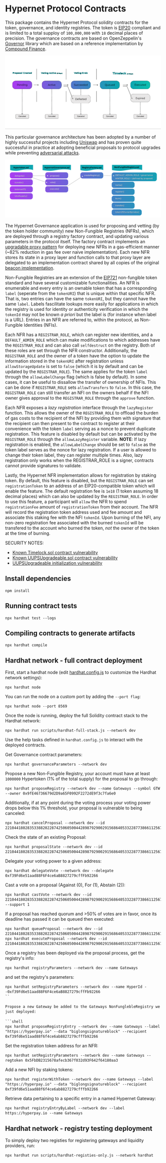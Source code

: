 # Hypernet Protocol Contracts

This package contains the Hypernet Protocol solidity contracts for the token, governance, and identity registries. 
The token is [EIP20](https://eips.ethereum.org/EIPS/eip-20) compliant and is limited to a total supploy of `100,000,000` 
with `18` decimal places of precision. The governance contracts are based on OpenZeppelin's 
[Governor](https://docs.openzeppelin.com/contracts/4.x/governance) library which are based on a reference 
implementation by [Compound Finance](https://compound.finance/docs/governance).

![alt text](/documentation/images/Governance-sequence-diagram.png)

This particular governance architecture has been adopted by a number of highly successful projects including
[Uniswap](https://docs.uniswap.org/protocol/V2/concepts/governance/governance-reference) and has proven quite
successful in practice at adopting beneficial proposals to protocol upgrades while preventing 
[adversarial attacks](https://docs.uniswap.org/protocol/V2/concepts/governance/adversarial-circumstances). 

![alt text](/documentation/images/Hypernet-Contract-Flow.png)

The Hypernet Governance application is used for proposing and vetting (by the token holder community) new Non-Fungible Registries (NFRs), 
which are deployed through a registry factory contract, and updating various parameters in the protocol itself. The factory contract 
implements an [upgradable proxy pattern](https://docs.openzeppelin.com/upgrades-plugins/1.x/proxies#upgrading-via-the-proxy-pattern) 
for deploying new NFRs in a gas-efficient manner (~82% reduction in gas fee over naive implementation). Each new NFR stores its state 
in a proxy layer and function calls to that proxy layer are delegated to an implementation contract shared by all copies of the original 
[beacon implementation](https://docs.openzeppelin.com/contracts/4.x/api/proxy#UpgradeableBeacon).

Non-Fungible Registries are an extension of the [EIP721](https://eips.ethereum.org/EIPS/eip-721) non-fungible token standard and have 
several customizable functionalities. An NFR is enumerable and every entry is an ownable token that has a corresponding `label` 
(seperate from the `tokenURI`) that is unique within that specific NFR. That is, two entries can have the same `tokenURI`, but 
they cannot have the same `label`. Labels fascilitate lookups more easily for applications in which the registry is used for identity 
or authenticity verification in which the `tokenId` may not be known *a priori* but the label is (for instance when label is a URL). 
Entries in an NFR are referred to, within the protocol, as Non-Fungible Identities (NFIs). 

Each NFR has a `REGISTRAR_ROLE`, which can register new identities, and a `DEFAULT_ADMIN_ROLE` which can make modifications 
to which addresses have the `REGISTRAR_ROLE` and can also call `selfdestruct` on the registry. Both of these roles are set through 
the NFR constructor. Additionally, the `REGISTRAR_ROLE` and the owner of a token have the option to update the information stored 
in the `tokenURI` after registration unless `allowStorageUpdate` is set to `false` (which it is by default and can be updated by 
the `REGISTRAR_ROLE`). The same applies for the token `label` through the `allowLabelChange` flag (which is false by default). 
In some cases, it can be useful to dissallow the transfer of ownership of NFIs. This can be done if `REGISTRAR_ROLE` sets 
`allowTransfers` to `false`. In this case, the `REGISTRAR_ROLE` can still transfer an NFI on the owners behalf if the NFI owner 
gives approval to the `REGISTRAR_ROLE` through the `approve` function.

Each NFR exposes a *lazy registration* interface through the `lazyRegister` function. This allows the owner of the `REGISTRAR_ROLE` 
to offload the burden of gas costs to the recipient of the NFI by providing them with signature that the recipient can then present to 
the contract to register at their convenience with the token `label` serving as a nonce to prevent duplicate registration. This feature 
is disabled by default but can be activated by the `REGISTRAR_ROLE` through the `allowLazyRegister` variable. **NOTE**: If lazy registration
is enabled, the `allowLabelChange` should be set to `false` as the token label serves as the nonce for lazy registration. If a user is allowed 
to change their token label, they can register multiple times. Also, lazy registration only works when the REGISTRAR_ROLE is a signer, 
contracts cannot provide signatures to validate. 

Lastly, the Hypernet NFR implementation allows for registration by staking token. By default, this feature is disabled, but the 
`REGISTRAR_ROLE` can set `registrationToken` to an address of an EIP20-compatible token which will enable the feature. The default 
registration fee is `1e18` (1 token assuming 18 decimal places) which can also be updated by the `REGISTRAR_ROLE`. In order to use this 
feature, a participant will `allow` the NFR to spend `registrationFee` amount of `registrationToken` from their account. The NFR will 
record the registration token address used and fee amount and associate this staking fee with the NFI `tokenId`. Upon burning of the NFI, 
any non-zero registration fee associated with the burned `tokenId` will be transfered to the account who burned the token, *not* the owner
of the token at the time of burning. 

SECURITY NOTES:

* [Known Timelock.sol contract vulnerability](https://forum.openzeppelin.com/t/timelockcontroller-vulnerability-post-mortem/14958)
* [Known UUPSUpgradeable.sol contract vulnerability](https://forum.openzeppelin.com/t/uupsupgradeable-vulnerability-post-mortem/15680)
* [UUPSUpgradeable initialization vulnerability](https://forum.openzeppelin.com/t/security-advisory-initialize-uups-implementation-contracts/15301)

## Install dependencies

```shell
npm install
```

## Running contract tests

```shell
npx hardhat test --logs
```

## Compiling contracts to generate artifacts

```shell
npx hardhat compile
```

## Hardhat network - full contract deployment

First, start a hardhat node (edit [hardhat.config.js](https://hardhat.org/config/#networks-configuration) 
to customize the Hardhat network settings):

```shell
npx hardhat node
```

You can run the node on a custom port by adding the `--port flag`:

```shell
npx hardhat node --port 8569
```

Once the node is running, deploy the full Solidity contract stack to the Hardhat network:

```shell
npx hardhat run scripts/hardhat-full-stack.js --network dev
```

Use the help tasks defined in `hardhat.config.js` to interact with the deployed contracts.

Get Governance contract parameters:

```shell
npx hardhat governanceParameters --network dev
```

Propose a new Non-Fungible Registry, your account must have at least `1000000` Hypertoken (1% of the total supply) 
for the proposal to go through:

```shell
npx hardhat proposeRegistry --network dev --name Gateways --symbol GTW --owner 0x9fE46736679d2D9a65F0992F2272dE9f3c7fa6e0
```

Additionally, if at any point during the voting process your voting power drops below this 1% threshold, your proposal 
is vulnerable to being canceled:

```shell
npx hardhat cancelProposal --network dev --id 22104418028353388202287425060500442898792900291568640533228773866112567147490
```

Check the state of an existing Proposal:

```shell
npx hardhat proposalState --network dev --id 22104418028353388202287425060500442898792900291568640533228773866112567147490
```

Delegate your voting power to a given address:

```shell
npx hardhat delegateVote --network dev --delegate 0xf39Fd6e51aad88F6F4ce6aB8827279cffFb92266
```

Cast a vote on a proposal (Against (0), For (1), Abstain (2)):

```shell
npx hardhat castVote --network dev --id 22104418028353388202287425060500442898792900291568640533228773866112567147490 --support 1
```

If a proposal has reached quorum and >50% of votes are in favor, once its deadline has passed it can be queued then executed:

```shell
npx hardhat queueProposal --network dev --id 22104418028353388202287425060500442898792900291568640533228773866112567147490
npx hardhat executeProposal --network dev --id 22104418028353388202287425060500442898792900291568640533228773866112567147490
```

Once a registry has been deployed via the proposal process, get the registry's info:

```shell
npx hardhat registryParameters --network dev --name Gateways
```

and set the registry's parameters:

```shell
npx hardhat setRegistryParameters --network dev --name HyperId --0xf39Fd6e51aad88F6F4ce6aB8827279cffFb92266
``

Propose a new Gateway be added to the Gateways NonFunglebleRegistry we just deployed:

```shell
npx hardhat proposeRegistryEntry --network dev --name Gateways --label "https://hyperpay.io" --data "biglongsignatureblock" --recipient 0xf39fd6e51aad88f6f4ce6ab8827279cfffb92266
```

Set the registration token address for an NFR:

```shell
npx hardhat setRegistryParameters --network dev --name Gateways --regtoken 0x5FbDB2315678afecb367f032d93F642f64180aa3
```

Add a new NFI by staking tokens:

```shell
npx hardhat registerWithToken --network dev --name Gateways --label "https://hyperpay.io" --data "biglongsignatureblock" --recipient 0xf39fd6e51aad88f6f4ce6ab8827279cfffb92266
```

Retrieve data pertaining to a specific entry in a named Hypernet Gateway:

```shell
npx hardhat registryEntryByLabel --network dev --label https://hyperpay.io --name Gateways
```

## Hardhat network - registry testing deployment 

To simply deploy two registies for registering gateways and liquidity providers, run:

```shell
npx hardhat run scripts/hardhat-registies-only.js --network hardhat
```
